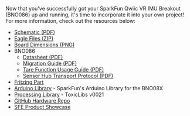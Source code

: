 Now that you've successfully got your SparkFun Qwiic VR IMU Breakout (BNO086) up and running, it's time to incorporate it into your own project! For more information, check out the resources below:

* [Schematic (PDF)](../assets/board_files/SparkFun_VR_IMU_Breakout_BNO086_QWIIC_Schematic_v10.pdf)
* [Eagle Files (ZIP)](../assets/board_files/SparkFun_VR_IMU_Breakout_BNO086_QWIIC_v10.zip)
* [Board Dimensions (PNG)](../assets/img/SparkFun_VR_IMU_Breakout_BNO086_Qwiic_Board_Dimension_v10.png)
* BNO086
    * [Datasheet (PDF)](../assets/component_documentation/BNO080_085-Datasheet_v1.16.pdf)
    * [Migration Guide (PDF)](../assets/component_documentation/BNO080-BNO085-Migration-Guide.pdf)
    * [Tare Function Usage Guide (PDF)](../assets/component_documentation/BNO080-BNO085-Tare-Function-Usage-Guide.pdf)
    * [Sensor Hub Transport Protocol (PDF)](../assets/component_documentation/Sensor-Hub-Transport-Protocol.pdf)
* [Fritzing Part](https://github.com/sparkfun/Fritzing_Parts/blob/main/products/22857-sfe_vr_imu_breakout_bno086_9dof_accelerometer_gyro_magnetometer.fzpz)
* [Arduino Library](https://github.com/sparkfun/SparkFun_BNO08x_Arduino_Library) - SparkFun's Arduino Library for the BNO08X
* [Processing Library](https://github.com/postspectacular/toxiclibs/releases/tag/0021) - ToxicLibs v0021
* [GitHub Hardware Repo](https://github.com/sparkfun/SparkFun_VR_IMU_Breakout_BNO086_QWIIC)
* [SFE Product Showcase](https://www.youtube.com/embed/30WDbm8smP8)
